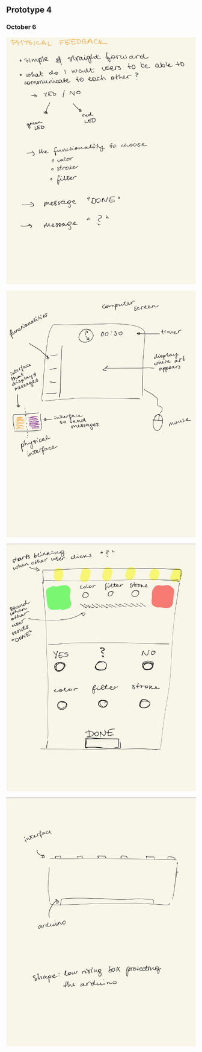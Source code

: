 ## Prototype 4

### October 6

![screenshot1](/media/pt4_1.jpg)


![screenshot2](/media/pt4_2.jpg)


![screenshot3](/media/pt4_3.jpg)


![screenshot4](/media/pt4_4.jpg)

